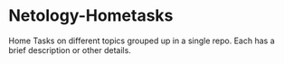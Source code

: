 # Netology-Hometasks
Home Tasks on different topics grouped up in a single repo. Each has a brief description or other details.
